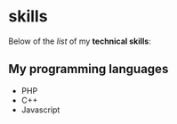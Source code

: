 # skills
 Below of the _list_ of my **technical skills**:
 
## My programming languages
- PHP
- C++
- Javascript
